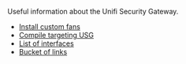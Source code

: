 Useful information about the Unifi Security Gateway.

* [Install custom fans](fans.md)
* [Compile targeting USG](compiling.md)
* [List of interfaces](interfaces.md)
* [Bucket of links](links.md)
